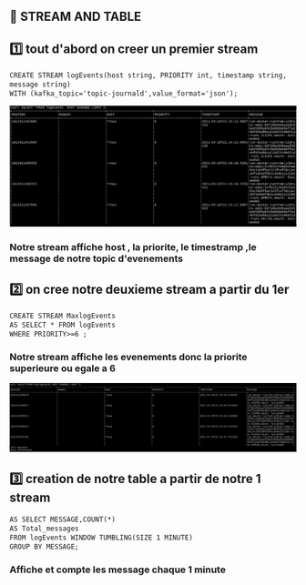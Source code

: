 ## :rocket: STREAM AND TABLE

## :one: tout d'abord on creer un premier stream
```
CREATE STREAM logEvents(host string, PRIORITY int, timestamp string, message string)
WITH (kafka_topic='topic-journald',value_format='json');

```
![](img/ksql1.JPG)
### Notre stream affiche **host** , **la priorite**, **le timestramp** ,**le message** de notre topic d'evenements

## :two: on cree notre deuxieme stream a partir du 1er

```
CREATE STREAM MaxlogEvents
AS SELECT * FROM logEvents
WHERE PRIORITY>=6 ;
```
### Notre stream affiche les evenements donc la **priorite superieure** ou **egale a 6**
![](img/ksql3.JPG)

## :three: creation de notre table a partir de notre 1 stream

```CREATE TABLE message_counts
AS SELECT MESSAGE,COUNT(*)
AS Total_messages
FROM logEvents WINDOW TUMBLING(SIZE 1 MINUTE)
GROUP BY MESSAGE;

```
### Affiche et compte les message chaque 1 minute
